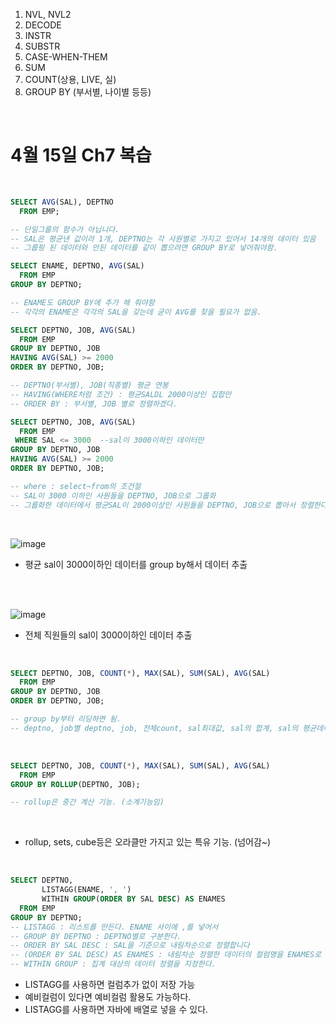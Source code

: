 1. NVL, NVL2
2. DECODE
3. INSTR
4. SUBSTR
5. CASE-WHEN-THEM
6. SUM
7. COUNT(상용, LIVE, 실)
8. GROUP BY (부서별, 나이별 등등)

<br>

# 4월 15일 Ch7 복습
<br>

```sql
SELECT AVG(SAL), DEPTNO
  FROM EMP;

-- 단일그룹의 함수가 아닙니다.
-- SAL은 평균낸 값이라 1개, DEPTNO는 각 사원별로 가지고 있어서 14개의 데이터 있음
-- 그룹핑 된 데이터와 안된 데이터를 같이 뽑으려면 GROUP BY로 넣어줘야함.
```


```sql
SELECT ENAME, DEPTNO, AVG(SAL)
  FROM EMP
GROUP BY DEPTNO;

-- ENAME도 GROUP BY에 추가 해 줘야함
-- 각각의 ENAME은 각각의 SAL을 갖는데 굳이 AVG를 찾을 필요가 없음.
```


```sql
SELECT DEPTNO, JOB, AVG(SAL)
  FROM EMP
GROUP BY DEPTNO, JOB
HAVING AVG(SAL) >= 2000
ORDER BY DEPTNO, JOB;

-- DEPTNO(부서별), JOB(직종별) 평균 연봉
-- HAVING(WHERE처럼 조건) : 평균SALDL 2000이상인 집합만
-- ORDER BY : 부서별, JOB 별로 정렬하겠다.
```


```sql
SELECT DEPTNO, JOB, AVG(SAL)
  FROM EMP
 WHERE SAL <= 3000  --sal이 3000이하인 데이터만
GROUP BY DEPTNO, JOB
HAVING AVG(SAL) >= 2000
ORDER BY DEPTNO, JOB;

-- where : select~from의 조건절
-- SAL이 3000 이하인 사원들을 DEPTNO, JOB으로 그룹화
-- 그룹화한 데이터에서 평균SAL이 2000이상인 사원들을 DEPTNO, JOB으로 뽑아서 정렬한다.
```


<br>

![image](https://github.com/user-attachments/assets/e0ae6e00-f2c8-4a8e-85e4-d7c0935969a2)
- 평균 sal이 3000이하인 데이터를 group by해서 데이터 추출

<br>
<br>

![image](https://github.com/user-attachments/assets/246a3834-4f2b-45c2-a9b2-2364629435c0)
- 전체 직원들의 sal이 3000이하인 데이터 추출

<BR>

```sql
SELECT DEPTNO, JOB, COUNT(*), MAX(SAL), SUM(SAL), AVG(SAL)
  FROM EMP
GROUP BY DEPTNO, JOB
ORDER BY DEPTNO, JOB;

-- group by부터 리딩하면 됨.
-- deptno, job별 deptno, job, 전체count, sal최대값, sal의 합계, sal의 평균데이터
```

<br>

```sql
SELECT DEPTNO, JOB, COUNT(*), MAX(SAL), SUM(SAL), AVG(SAL)
  FROM EMP
GROUP BY ROLLUP(DEPTNO, JOB);

-- rollup은 중간 계산 기능. (소계기능임)
```

<br>

- rollup, sets, cube등은 오라클만 가지고 있는 특유 기능. (넘어감~)

<br>

```sql
SELECT DEPTNO,
       LISTAGG(ENAME, ', ')
       WITHIN GROUP(ORDER BY SAL DESC) AS ENAMES
  FROM EMP
GROUP BY DEPTNO;
-- LISTAGG : 리스트를 만든다. ENAME 사이에 ,를 넣어서
-- GROUP BY DEPTNO : DEPTNO별로 구분한다.
-- ORDER BY SAL DESC : SAL을 기준으로 내림차순으로 정렬합니다
-- (ORDER BY SAL DESC) AS ENAMES : 내림차순 정렬한 데이터의 컬럼명을 ENAMES로 출력
-- WITHIN GROUP : 집계 대상의 데이터 정렬을 지정한다.
```

- LISTAGG를 사용하면 컬럼추가 없이 저장 가능
- 예비컬럼이 있다면 예비컬럼 활용도 가능하다.
- LISTAGG를 사용하면 자바에 배열로 넣을 수 있다.

<BR>


